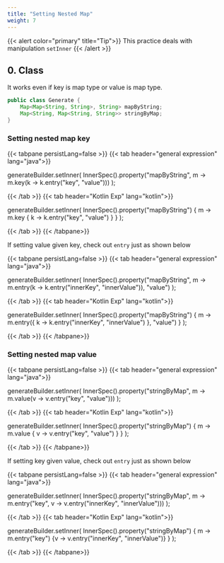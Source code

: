 ```yaml
---
title: "Setting Nested Map"
weight: 7
---
```


{{< alert color="primary" title="Tip">}}
This practice deals with manipulation `setInner`
{{< /alert >}}

## 0. Class
It works even if key is map type or value is map type.

```java
public class Generate {
	Map<Map<String, String>, String> mapByString;
	Map<String, Map<String, String>> stringByMap;
}
```

### Setting nested map key
{{< tabpane persistLang=false >}}
{{< tab header="general expression" lang="java">}}

generateBuilder.setInner(
    InnerSpec().property("mapByString", m -> m.key(k -> k.entry("key", "value")))
);

{{< /tab >}}
{{< tab header="Kotlin Exp" lang="kotlin">}}

generateBuilder.setInner(
    InnerSpec().property("mapByString") { m -> m.key { k -> k.entry("key", "value") } }
);

{{< /tab >}}
{{< /tabpane>}}

If setting value given key, check out `entry` just as shown below

{{< tabpane persistLang=false >}}
{{< tab header="general expression" lang="java">}}

generateBuilder.setInner(
    InnerSpec().property("mapByString", m -> m.entry(k -> k.entry("innerKey", "innerValue")), "value")
);

{{< /tab >}}
{{< tab header="Kotlin Exp" lang="kotlin">}}

generateBuilder.setInner(
    InnerSpec().property("mapByString") { m -> m.entry({ k -> k.entry("innerKey", "innerValue") }, "value") }
);

{{< /tab >}}
{{< /tabpane>}}

### Setting nested map value
{{< tabpane persistLang=false >}}
{{< tab header="general expression" lang="java">}}

generateBuilder.setInner(
    InnerSpec().property("stringByMap", m -> m.value(v -> v.entry("key", "value")))
);

{{< /tab >}}
{{< tab header="Kotlin Exp" lang="kotlin">}}

generateBuilder.setInner(
    InnerSpec().property("stringByMap") { m -> m.value { v -> v.entry("key", "value") } }
);

{{< /tab >}}
{{< /tabpane>}}

If setting key given value, check out `entry` just as shown below

{{< tabpane persistLang=false >}}
{{< tab header="general expression" lang="java">}}

generateBuilder.setInner(
    InnerSpec().property("stringByMap", m -> m.entry("key", v -> v.entry("innerKey", "innerValue")))
);

{{< /tab >}}
{{< tab header="Kotlin Exp" lang="kotlin">}}

generateBuilder.setInner(
    InnerSpec().property("stringByMap") { m -> m.entry("key") {v -> v.entry("innerKey", "innerValue")} }
);

{{< /tab >}}
{{< /tabpane>}}
